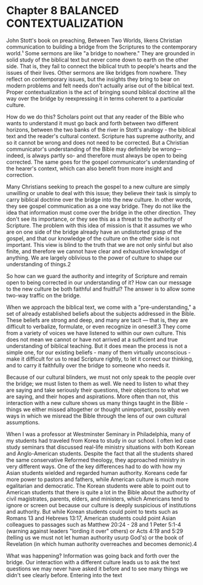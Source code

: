 # Chapter 8 BALANCED CONTEXTUALIZATION
John Stott's book on preaching, Between Two Worlds, likens Christian communication to building a bridge from the Scriptures to the contemporary world.¹ Some sermons are like
"a bridge to nowhere." They are grounded in solid study of the biblical text but never come down to earth on the other side. That is, they fail to connect the biblical truth to people's
hearts and the issues of their lives. Other sermons are like bridges from nowhere. They reflect on contemporary issues, but the insights they bring to bear on modern problems and
felt needs don't actually arise out of the biblical text. Proper contextualization is the act of bringing sound biblical doctrine all the way over the bridge by reexpressing it in terms
coherent to a particular culture.

How do we do this? Scholars point out that any reader of the Bible who wants to understand it must go back and forth between two different horizons, between the two banks
of the river in Stott's analogy - the biblical text and the reader's cultural context. Scripture has supreme authority, and so it cannot be wrong and does not need to be corrected. But
a Christian communicator's understanding of the Bible may definitely be wrong—indeed, is always partly so- and therefore must always be open to being corrected. The same goes
for the gospel communicator's understanding of the hearer's context, which can also benefit from more insight and correction.

Many Christians seeking to preach the gospel to a new culture are simply unwilling or unable to deal with this issue; they believe their task is simply to carry biblical doctrine over
the bridge into the new culture. In other words, they see gospel communication as a one way bridge. They do not like the idea that information must come over the bridge in the
other direction. They don't see its importance, or they see this as a threat to the authority of Scripture. The problem with this idea of mission is that it assumes we who are on one
side of the bridge already have an undistorted grasp of the gospel, and that our knowledge of the culture on the other side is not important. This view is blind to the truth that we are
not only sinful but also finite, and therefore we cannot have clear and exhaustive knowledge of anything. We are largely oblivious to the power of culture to shape our understanding of
things.2

So how can we guard the authority and integrity of Scripture and remain open to being corrected in our understanding of it? How can our message to the new culture be both
faithful and fruitful? The answer is to allow some two-way traffic on the bridge. 

When we approach the biblical text, we come with a "pre-understanding," a set of already established beliefs about the subjects addressed in the Bible. These beliefs are strong and deep, and many are tacit — that is, they are difficult to verbalize, formulate, or even recognize
in oneself.3 They come from a variety of voices we have listened to within our own culture. This does not mean we cannot or have not arrived at a sufficient and true understanding of
biblical teaching. But it does mean the process is not a simple one, for our existing beliefs - many of them virtually unconscious - make it difficult for us to read Scripture rightly, to let
it correct our thinking, and to carry it faithfully over the bridge to someone who needs it.

Because of our cultural blinders, we must not only speak to the people over the bridge; we must listen to them as well. We need to listen to what they are saying and take seriously their
questions, their objections to what we are saying, and their hopes and aspirations. More often than not, this interaction with a new culture shows us many things taught in the Bible -
things we either missed altogether or thought unimportant, possibly even ways in which we misread the Bible through the lens of our own cultural assumptions.

When I was a professor at Westminster Seminary in Philadelphia, many of my students had traveled from Korea to study in our school. I often led case study seminars that discussed
real-life ministry situations with both Korean and Anglo-American students. Despite the fact that all the students shared the same conservative Reformed theology, they approached
ministry in very different ways. One of the key differences had to do with how my Asian students wielded and regarded human authority. Koreans cede far more power to pastors
and fathers, while American culture is much more egalitarian and democratic. The Korean students were able to point out to American students that there is quite a lot in the Bible
about the authority of civil magistrates, parents, elders, and ministers, which Americans tend to ignore or screen out because our culture is deeply suspicious of institutions and
authority. But while Korean students could point to texts such as Romans 13 and Hebrews 13:17, American students could point Asian colleagues to passages such as Matthew 20:24 -
28 and 1 Peter 5:1-4 (warning against leaders "lording it over" others) or Acts 4:19 and 5:29 (telling us we must not let human authority usurp God's) or the book of Revelation (in which
human authority overreaches and becomes demonic).4

What was happening? Information was going back and forth over the bridge. Our interaction with a different culture leads us to ask the text questions we may never have
asked it before and to see many things we didn't see clearly before. Entering into the text
